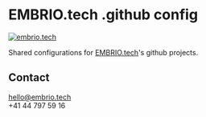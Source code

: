 # EMBRIO.tech .github config

[![embrio.tech](https://img.shields.io/static/v1?label=by&message=EMBRIO.tech&color=24ae5f)](https://embrio.tech)

Shared configurations for [EMBRIO.tech](https://embrio.tech/en)'s github projects.

## Contact

[hello@embrio.tech](mailto:hello@embrio.tech)  
+41 44 797 59 16
